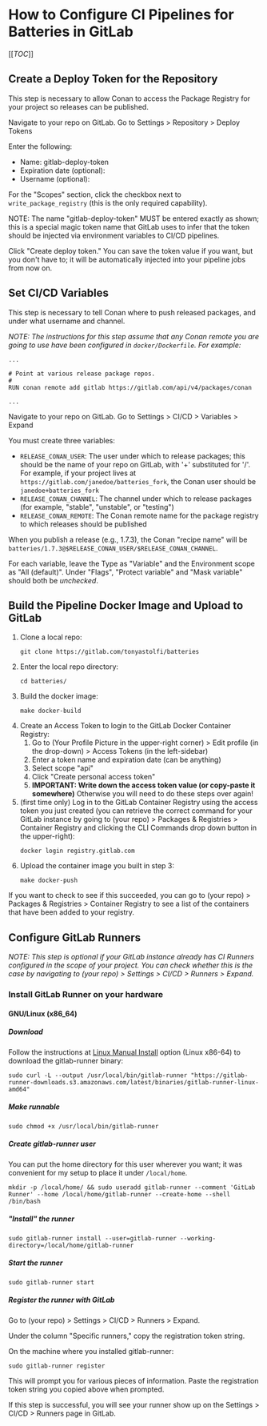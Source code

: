 # How to Configure CI Pipelines for Batteries in GitLab

[[_TOC_]]

## Create a Deploy Token for the Repository

This step is necessary to allow Conan to access the Package Registry for your project so releases can be published.

Navigate to your repo on GitLab.  Go to  Settings &gt; Repository &gt; Deploy Tokens

Enter the following:

- Name: gitlab-deploy-token
- Expiration date (optional): <whatever-date-you-want>
- Username (optional): <leave-blank>

For the "Scopes" section, click the checkbox next to `write_package_registry` (this is the only required capability).

NOTE: The name "gitlab-deploy-token" MUST be entered exactly as shown; this is a special magic token name that GitLab uses to infer that the token should be injected via environment variables to CI/CD pipelines.

Click "Create deploy token."  You can save the token value if you want, but you don't have to; it will be automatically injected into your pipeline jobs from now on.

## Set CI/CD Variables 

This step is necessary to tell Conan where to push released packages, and under what username and channel.

_NOTE: The instructions for this step assume that any Conan remote you are going to use have been configured in `docker/Dockerfile`.  For example:_

```docker
...

# Point at various release package repos.
#
RUN conan remote add gitlab https://gitlab.com/api/v4/packages/conan

...
```

Navigate to your repo on GitLab.  Go to  Settings &gt; CI/CD &gt; Variables &gt; Expand

You must create three variables:

- `RELEASE_CONAN_USER`: The user under which to release packages; this should be the name of your repo on GitLab, with '+' substituted for '/'.  For example, if your project lives at `https://gitlab.com/janedoe/batteries_fork`, the Conan user should be `janedoe+batteries_fork`
- `RELEASE_CONAN_CHANNEL`: The channel under which to release packages (for example, "stable", "unstable", or "testing")
- `RELEASE_CONAN_REMOTE`: The Conan remote name for the package registry to which releases should be published

When you publish a release (e.g., 1.7.3), the Conan "recipe name" will be `batteries/1.7.3@$RELEASE_CONAN_USER/$RELEASE_CONAN_CHANNEL`.

For each variable, leave the Type as "Variable" and the Environment scope as "All (default)".  Under "Flags", "Protect variable" and "Mask variable" should both be _unchecked_.

## Build the Pipeline Docker Image and Upload to GitLab

1. Clone a local repo:
   ```shell
   git clone https://gitlab.com/tonyastolfi/batteries
   ```
2. Enter the local repo directory:
   ```shell
   cd batteries/
   ```
3. Build the docker image:
   ```shell
   make docker-build
   ```
4. Create an Access Token to login to the GitLab Docker Container Registry:
   1. Go to (Your Profile Picture in the upper-right corner) &gt; Edit profile (in the drop-down) &gt; Access Tokens (in the left-sidebar)
   2. Enter a token name and expiration date (can be anything)
   3. Select scope "api"
   4. Click "Create personal access token"
   5. **IMPORTANT: Write down the access token value (or copy-paste it somewhere)**  Otherwise you will need to do these steps over again!
5. (first time only) Log in to the GitLab Container Registry using the access token you just created (you can retrieve the correct command for your GitLab instance by going to (your repo) &gt; Packages &amp; Registries &gt; Container Registry and clicking the CLI Commands drop down button in the upper-right):
   ```shell
   docker login registry.gitlab.com
   ```
6. Upload the container image you built in step 3:
   ```shell
   make docker-push
   ```

If you want to check to see if this succeeded, you can go to (your repo) &gt; Packages &amp; Registries &gt; Container Registry to see a list of the containers that have been added to your registry.

## Configure GitLab Runners

_NOTE: This step is optional if your GitLab instance already has CI Runners configured in the scope of your project.  You can check whether this is the case by navigating to (your repo) &gt; Settings &gt; CI/CD &gt; Runners &gt; Expand._

### Install GitLab Runner on your hardware

#### GNU/Linux (x86_64)

##### Download

Follow the instructions at [Linux Manual Install](https://docs.gitlab.com/runner/install/linux-manually.html#using-binary-file) option (Linux x86-64) to download the gitlab-runner binary:

```shell
sudo curl -L --output /usr/local/bin/gitlab-runner "https://gitlab-runner-downloads.s3.amazonaws.com/latest/binaries/gitlab-runner-linux-amd64"
```

##### Make runnable

```shell
sudo chmod +x /usr/local/bin/gitlab-runner
```

##### Create gitlab-runner user

You can put the home directory for this user wherever you want; it was convenient for my setup to place it under `/local/home`.

```shell
mkdir -p /local/home/ && sudo useradd gitlab-runner --comment 'GitLab Runner' --home /local/home/gitlab-runner --create-home --shell /bin/bash
```

##### "Install" the runner

```shell
sudo gitlab-runner install --user=gitlab-runner --working-directory=/local/home/gitlab-runner
```

##### Start the runner

```
sudo gitlab-runner start
```

##### Register the runner with GitLab

Go to (your repo) &gt; Settings &gt; CI/CD &gt; Runners &gt; Expand.

Under the column "Specific runners," copy the registration token string.

On the machine where you installed gitlab-runner:

```shell
sudo gitlab-runner register
```

This will prompt you for various pieces of information.  Paste the registration token string you copied above when prompted.

If this step is successful, you will see your runner show up on the Settings &gt; CI/CD &gt; Runners page in GitLab.
